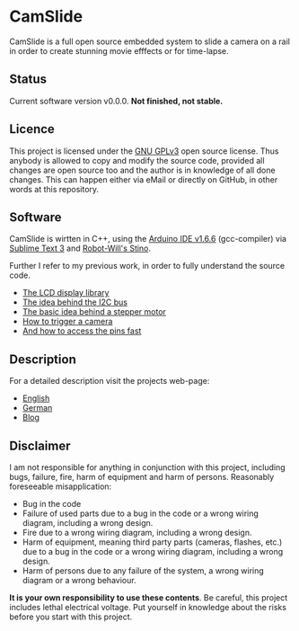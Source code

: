# CamSlide
CamSlide is a full open source embedded system to slide a camera on a rail in order to create stunning movie efffects or for time-lapse.

## Status
Current software version v0.0.0.
**Not finished, not stable.**

## Licence
This project is licensed under the [GNU GPLv3](https://www.gnu.org/licenses/gpl.html) open source license.
Thus anybody is allowed to copy and modify the source code, provided all changes are open source too and the author is in knowledge of all done changes.
This can happen either via eMail or directly on GitHub, in other words at this repository.

## Software
CamSlide is wirtten in C++, using the [Arduino IDE v1.6.6](https://www.arduino.cc/en/Main/OldSoftwareReleases) (gcc-compiler) via [Sublime Text 3](https://www.sublimetext.com/3) and [Robot-Will's Stino](https://github.com/Robot-Will/Stino).

Further I refer to my previous work, in order to fully understand the source code.

+ [The LCD display library](http://deloarts.com/en/arduino/oled_display/)
+ [The idea behind the I2C bus](http://deloarts.com/en/arduino/i2c_and_bit_shifting/)
+ [The basic idea behind a stepper motor](http://deloarts.com/en/arduino/set_stepper/)
+ [How to trigger a camera](http://deloarts.com/en/arduino/trigger_camera/)
+ [And how to access the pins fast](http://deloarts.com/en/arduino/fast_digital_write/)

## Description
For a detailed description visit the projects web-page: 

+ [English](http://deloarts.com/en/arduino/camslide/)
+ [German](http://deloarts.com/de/arduino/camslide/)
+ [Blog](http://deloarts.wordpress.com)

## Disclaimer
I am not responsible for anything in conjunction with this project, including bugs, failure, fire, harm of equipment and harm of persons.
Reasonably foreseeable misapplication:

+ Bug in the code
+ Failure of used parts due to a bug in the code or a wrong wiring diagram, including a wrong design.
+ Fire due to a wrong wiring diagram, including a wrong design.
+ Harm of equipment, meaning third party parts (cameras, flashes, etc.) due to a bug in the code or a wrong wiring diagram, including a wrong design.
+ Harm of persons due to any failure of the system, a wrong wiring diagram or a wrong behaviour.

**It is your own responsibility to use these contents**.
Be careful, this project includes lethal electrical voltage. Put yourself in knowledge about the risks before you start with this project.